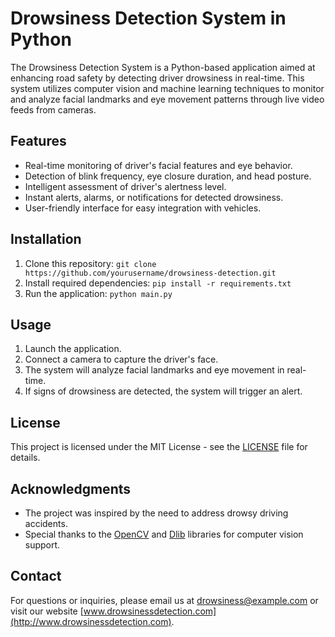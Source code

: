 # Drowsiness Detection System in Python

The Drowsiness Detection System is a Python-based application aimed at enhancing road safety by detecting driver drowsiness in real-time. This system utilizes computer vision and machine learning techniques to monitor and analyze facial landmarks and eye movement patterns through live video feeds from cameras.

## Features

- Real-time monitoring of driver's facial features and eye behavior.
- Detection of blink frequency, eye closure duration, and head posture.
- Intelligent assessment of driver's alertness level.
- Instant alerts, alarms, or notifications for detected drowsiness.
- User-friendly interface for easy integration with vehicles.

## Installation

1. Clone this repository: `git clone https://github.com/yourusername/drowsiness-detection.git`
2. Install required dependencies: `pip install -r requirements.txt`
3. Run the application: `python main.py`

## Usage

1. Launch the application.
2. Connect a camera to capture the driver's face.
3. The system will analyze facial landmarks and eye movement in real-time.
4. If signs of drowsiness are detected, the system will trigger an alert.

<!-- ## Contributors

- [Your Name](https://github.com/yourusername)
- [Contributor 2](https://github.com/contributor2) -->

## License

This project is licensed under the MIT License - see the [LICENSE](LICENSE) file for details.

## Acknowledgments

- The project was inspired by the need to address drowsy driving accidents.
- Special thanks to the [OpenCV](https://opencv.org/) and [Dlib](http://dlib.net/) libraries for computer vision support.

## Contact

For questions or inquiries, please email us at drowsiness@example.com or visit our website [www.drowsinessdetection.com](http://www.drowsinessdetection.com).